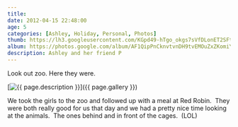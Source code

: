 ```yaml
---
title: 
date: 2012-04-15 22:48:00
age: 5
categories: [Ashley, Holiday, Personal, Photos]
thumb: https://lh3.googleusercontent.com/KGpd49-hTgo_okgs7sVfDLonET2SFt6J9Lqw18ea_rrhpyhx1CkEjDH0vFaIGxnXiMeM3NDpSBr6RLvkA1Nxv-pwkJG26xQhq2q98B1t8oakjNeQXfA4oYUqIGxTIxwofNXh6BkSIzRxJkQwzYPvPV1Qn4-tD8YL92ywXIcayrUUaVFd6SCM7JtV7jDuIVQJOKe-hX_OiNde5WeOrh0Ya01QDv1wXuydawIxEir-eO3NXRIrmE-LKNIc4KGxP1yMYqKZUm3aqzbG2yEdsPM2gcLum8tMSmP07N_9ZQOXukP6BGMQmRoy0_LZCy1_riQolJAQtP2oQuWdFnWunfHJy8hbU9rUNnh-F8KbAmXxT-CtGat96qsf-5_ZGMOf-4LX5wUjCwl3FKAql7qBwo29T-joaYZxr2jWl554kmFd_JbKFFLTBEBamW7v03z-9f217U2FNC8F4utUGZkl0FFzQ47zlDpT0BElJer36cbDMtvIFFunjW2rLm1bIIQ8KsyRhRL7qqPYm77YOZ7e0Dv1bVsD-gO5TouWc1aTbixzy4QRFwafqreLeqpr6LEC4vBCZvcmOFHAbRrKe7h9lIV3X6_v7IpHnxc1aq_zfUOLSdmE3CJfh-ukoszuTeWRyDE1dcoPyeByy2qv-RIq-GdtVF1b3g=w1698-h1273-no
album: https://photos.google.com/album/AF1QipPnCknvtvnDH9tvEMOuZxZKomiYrL6wQzGSWegD?key=CO-Q4ur_j9zq1wE
description: Ashley and her friend P
---
```

Look out zoo. Here they were.

[<img src="{{ page.thumb }}" alt="{{ page.description }}" class="wyseguys-album"/>]({{ page.gallery }})

We took the girls to the zoo and followed up with a meal at Red Robin.  They were both really good for us that day and we had a pretty nice time looking at the animals.  The ones behind and in front of the cages.  (LOL)
